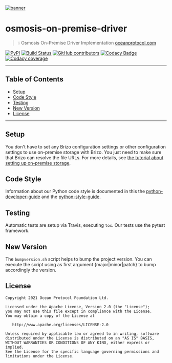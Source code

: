 [![banner](https://raw.githubusercontent.com/oceanprotocol/art/master/github/repo-banner%402x.png)](https://oceanprotocol.com)

# osmosis-on-premise-driver

> 💧 Osmosis On-Premise Driver Implementation
> [oceanprotocol.com](https://oceanprotocol.com)

[![PyPI](https://img.shields.io/pypi/v/osmosis-on-premise-driver.svg)](https://pypi.org/project/osmosis-on-premise-driver/)
[![Build Status](https://travis-ci.com/oceanprotocol/osmosis-on-premise-driver.svg)](https://travis-ci.com/oceanprotocol/osmosis-on-premise-driver)
[![GitHub contributors](https://img.shields.io/github/contributors/oceanprotocol/osmosis-on-premise-driver.svg)](https://github.com/oceanprotocol/osmosis-on-premise-driver/graphs/contributors)
[![Codacy Badge](https://img.shields.io/codacy/grade/ad7aaa0326584eb0b52d69b0a36474bb.svg)](https://app.codacy.com/project/ocean-protocol/osmosis-on-premise-driver/dashboard)
[![Codacy coverage](https://img.shields.io/codacy/coverage/ad7aaa0326584eb0b52d69b0a36474bb.svg)](https://app.codacy.com/project/ocean-protocol/osmosis-on-premise-driver/dashboard)

---

## Table of Contents

- [Setup](#setup)
- [Code Style](#code-style)
- [Testing](#testing)
- [New Version](#new-version)
- [License](#license)

---

## Setup

You don't have to set any Brizo configuration settings or other configuration settings to use on-premise storage with Brizo. You just need to make sure that Brizo can resolve the file URLs. For more details, see [the tutorial about setting up on-premise storage](https://docs.oceanprotocol.com/tutorials/on-premise-for-brizo/).

## Code Style

Information about our Python code style is documented in this the [python-developer-guide](https://github.com/oceanprotocol/dev-ocean/blob/master/doc/development/python-developer-guide.md)
and the [python-style-guide](https://github.com/oceanprotocol/dev-ocean/blob/master/doc/development/python-style-guide.md).

## Testing

Automatic tests are setup via Travis, executing `tox`.
Our tests use the pytest framework.

## New Version

The `bumpversion.sh` script helps to bump the project version. You can execute the script using as first argument {major|minor|patch} to bump accordingly the version.

## License

```text
Copyright 2021 Ocean Protocol Foundation Ltd.

Licensed under the Apache License, Version 2.0 (the "License");
you may not use this file except in compliance with the License.
You may obtain a copy of the License at

   http://www.apache.org/licenses/LICENSE-2.0

Unless required by applicable law or agreed to in writing, software
distributed under the License is distributed on an "AS IS" BASIS,
WITHOUT WARRANTIES OR CONDITIONS OF ANY KIND, either express or implied.
See the License for the specific language governing permissions and
limitations under the License.
```
